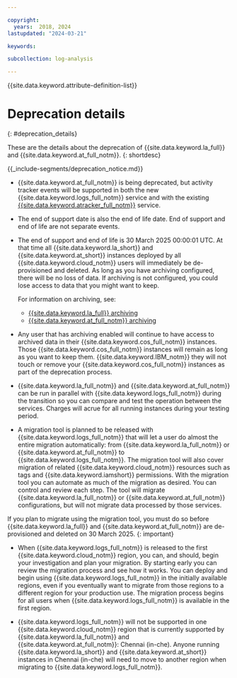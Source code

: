 ```yaml
---

copyright:
  years:  2018, 2024
lastupdated: "2024-03-21"

keywords:

subcollection: log-analysis

---
```


{{site.data.keyword.attribute-definition-list}}

# Deprecation details
{: #deprecation_details}

These are the details about the deprecation of {{site.data.keyword.la_full}} and {{site.data.keyword.at_full_notm}}.
{: shortdesc}


{{_include-segments/deprecation_notice.md}}

* {{site.data.keyword.at_full_notm}} is being deprecated, but activity tracker events will be supported in both the new {{site.data.keyword.logs_full_notm}} service and with the existing [{{site.data.keyword.atracker_full_notm}}](/docs/atracker) service.

* The end of support date is also the end of life date. End of support and end of life are not separate events.

* The end of support and end of life is 30 March 2025 00:00:01 UTC. At that time all {{site.data.keyword.la_short}} and {{site.data.keyword.at_short}} instances deployed by all {{site.data.keyword.cloud_notm}} users will immediately be de-provisioned and deleted. As long as you have archiving configured, there will be no loss of data. If archiving is not configured, you could lose access to data that you might want to keep. 

   For information on archiving, see:

   * [{{site.data.keyword.la_full}} archiving](/docs/log-analysis?topic=log-analysis-archiving-ov)
   * [{{site.data.keyword.at_full_notm}} archiving](/docs/activity-tracker?topic=activity-tracker-archiving-ov)

* Any user that has archiving enabled will continue to have access to archived data in their {{site.data.keyword.cos_full_notm}} instances. Those {{site.data.keyword.cos_full_notm}} instances will remain as long as you want to keep them. {{site.data.keyword.IBM_notm}} they will not touch or remove your {{site.data.keyword.cos_full_notm}} instances as part of the deprecation process.

* {{site.data.keyword.la_full_notm}} and {{site.data.keyword.at_full_notm}} can be run in parallel with {{site.data.keyword.logs_full_notm}} during the transition so you can compare and test the operation between the services. Charges will acrue for all running instances during your testing period.

* A migration tool is planned to be released with {{site.data.keyword.logs_full_notm}} that will let a user do almost the entire migration automatically: from {{site.data.keyword.la_full_notm}} or {{site.data.keyword.at_full_notm}} to {{site.data.keyword.logs_full_notm}}. The migration tool will also cover migration of related {{site.data.keyword.cloud_notm}} resources such as tags and {{site.data.keyword.iamshort}} permissions. With the migration tool you can automate as much of the migration as desired. You can control and review each step. The tool will migrate {{site.data.keyword.la_full_notm}} or {{site.data.keyword.at_full_notm}} configurations, but will not migrate data processed by those services.

If you plan to migrate using the migration tool, you must do so before {{site.data.keyword.la_full}} and {{site.data.keyword.at_full_notm}} are de-provisioned and deleted on 30 March 2025.
{: important}

* When {{site.data.keyword.logs_full_notm}} is released to the first {{site.data.keyword.cloud_notm}} region, you can, and should, begin your investigation and plan your migration. By starting early you can review the migration process and see how it works. You can deploy and begin using {{site.data.keyword.logs_full_notm}} in the initially available regions, even if you eventually want to migrate from those regions to a different region for your production use. The migration process begins for all users when {{site.data.keyword.logs_full_notm}} is available in the first region.

* {{site.data.keyword.logs_full_notm}} will not be supported in one {{site.data.keyword.cloud_notm}} region that is currently supported by {{site.data.keyword.la_full_notm}} and {{site.data.keyword.at_full_notm}}: Chennai (in-che). Anyone running {{site.data.keyword.la_short}} and {{site.data.keyword.at_short}} instances in Chennai (in-che) will need to move to another region when migrating to {{site.data.keyword.logs_full_notm}}.


